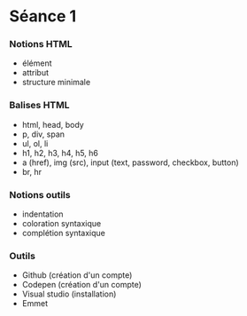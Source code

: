 # Séance 1

### Notions HTML

- élément
- attribut
- structure minimale

### Balises HTML

- html, head, body
- p, div, span
- ul, ol, li
- h1, h2, h3, h4, h5, h6
- a (href), img (src), input (text, password, checkbox, button)
- br, hr

### Notions outils

- indentation
- coloration syntaxique
- complétion syntaxique

### Outils

- Github (création d'un compte)
- Codepen (création d'un compte)
- Visual studio (installation)
- Emmet
